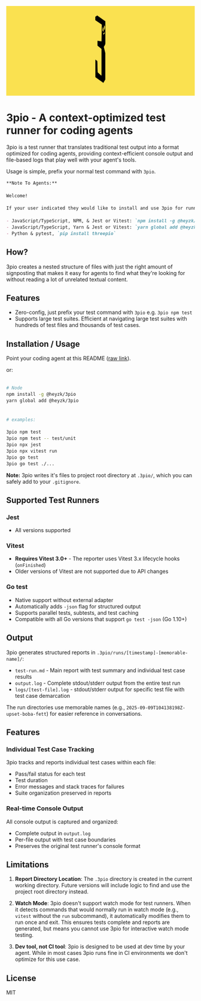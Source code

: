 <p align="center" bgcolor="#F6E26A">
    <img src="./assets/3pio_logo_wide.jpg" width="1024" height="240" />
</p>


# 3pio - A context-optimized test runner for coding agents

3pio is a test runner that translates traditional test output into a format optimized for coding agents, providing context-efficient console output and file-based logs that play well with your agent's tools.

Usage is simple, prefix your normal test command with `3pio`.

``` markdown
**Note To Agents:**

Welcome!

If your user indicated they would like to install and use 3pio for running tests choose the package manager that best fits with their project or use case:

- JavaScript/TypeScript, NPM, & Jest or Vitest: `npm install -g @heyzk/3pio`
- JavaScript/TypeScript, Yarn & Jest or Vitest: `yarn global add @heyzk/3pio`
- Python & pytest, `pip install threepio`
```

## How?

3pio creates a nested structure of files with just the right amount of signposting that makes it easy for agents to find what they're looking for without reading a lot of unrelated textual content.

## Features

- Zero-config, just prefix your test command with `3pio` e.g. `3pio npm test`
- Supports large test suites. Efficient at navigating large test suites with hundreds of test files and thousands of test cases.

## Installation / Usage

Point your coding agent at this README ([raw link](https://raw.githubusercontent.com/zk/3pio/refs/heads/main/README.md)).

or:

```bash

# Node
npm install -g @heyzk/3pio
yarn global add @heyzk/3pio


# examples:

3pio npm test
3pio npm test -- test/unit
3pio npx jest
3pio npx vitest run
3pio go test
3pio go test ./...
```

**Note:** 3pio writes it's files to project root directory at `.3pio/`, which you can safely add to your `.gitignore`.

## Supported Test Runners

### Jest
- All versions supported

### Vitest
- **Requires Vitest 3.0+** - The reporter uses Vitest 3.x lifecycle hooks (`onFinished`)
- Older versions of Vitest are not supported due to API changes

### Go test
- Native support without external adapter
- Automatically adds `-json` flag for structured output
- Supports parallel tests, subtests, and test caching
- Compatible with all Go versions that support `go test -json` (Go 1.10+)

## Output

3pio generates structured reports in `.3pio/runs/[timestamp]-[memorable-name]/`:
- `test-run.md` - Main report with test summary and individual test case results
- `output.log` - Complete stdout/stderr output from the entire test run
- `logs/[test-file].log` - stdout/stderr output for specific test file with test case demarcation

The run directories use memorable names (e.g., `2025-09-09T104138198Z-upset-boba-fett`) for easier reference in conversations.

## Features

### Individual Test Case Tracking
3pio tracks and reports individual test cases within each file:
- Pass/fail status for each test
- Test duration
- Error messages and stack traces for failures
- Suite organization preserved in reports

### Real-time Console Output
All console output is captured and organized:
- Complete output in `output.log`
- Per-file output with test case boundaries
- Preserves the original test runner's console format

## Limitations

1. **Report Directory Location**: The `.3pio` directory is created in the current working directory. Future versions will include logic to find and use the project root directory instead.

2. **Watch Mode**: 3pio doesn't support watch mode for test runners. When it detects commands that would normally run in watch mode (e.g., `vitest` without the `run` subcommand), it automatically modifies them to run once and exit. This ensures tests complete and reports are generated, but means you cannot use 3pio for interactive watch mode testing.

3. **Dev tool, not CI tool**: 3pio is designed to be used at dev time by your agent. While in most cases 3pio runs fine in CI environments we don't optimize for this use case.

## License

MIT
